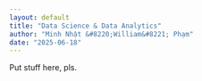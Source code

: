 ```yaml
---
layout: default
title: "Data Science & Data Analytics"
author: "Minh Nhật &#8220;William&#8221; Phạm"
date: "2025-06-18"
---
```


Put stuff here, pls.
